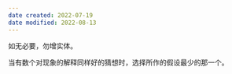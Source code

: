 ```yaml
---
date created: 2022-07-19
date modified: 2022-08-13
---
```


如无必要，勿增实体。

当有数个对现象的解释同样好的猜想时，选择所作的假设最少的那一个。

